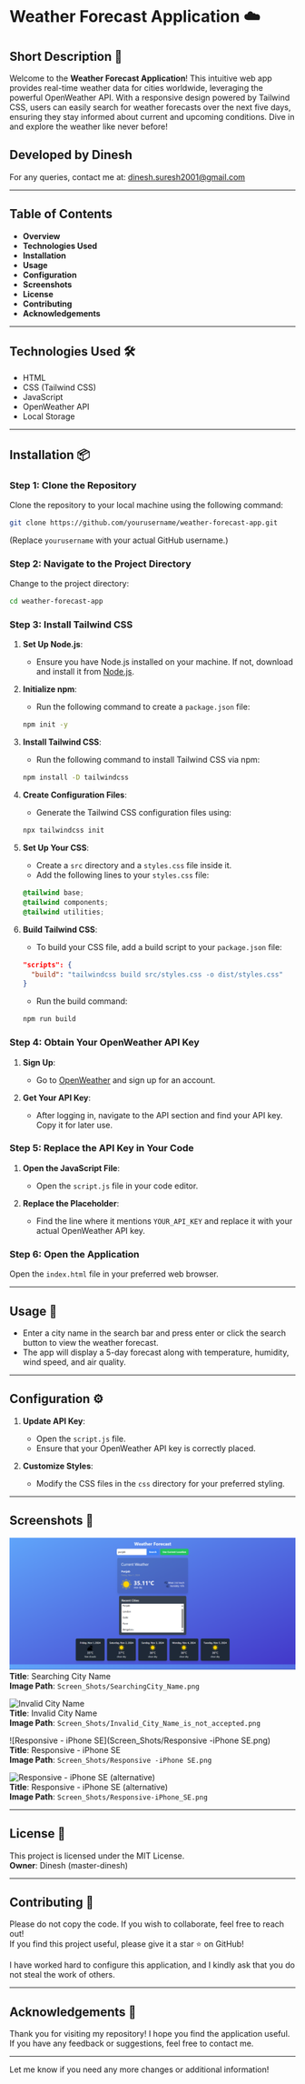 # Weather Forecast Application ☁️

## Short Description 🌟
Welcome to the **Weather Forecast Application**! This intuitive web app provides real-time weather data for cities worldwide, leveraging the powerful OpenWeather API. With a responsive design powered by Tailwind CSS, users can easily search for weather forecasts over the next five days, ensuring they stay informed about current and upcoming conditions. Dive in and explore the weather like never before!

## Developed by Dinesh
For any queries, contact me at: [dinesh.suresh2001@gmail.com](mailto:dinesh.suresh2001@gmail.com)

---

## Table of Contents
- **Overview**
- **Technologies Used**
- **Installation**
- **Usage**
- **Configuration**
- **Screenshots**
- **License**
- **Contributing**
- **Acknowledgements**

---

## Technologies Used 🛠️
- HTML
- CSS (Tailwind CSS)
- JavaScript
- OpenWeather API
- Local Storage

---

## Installation 📦

### Step 1: Clone the Repository
Clone the repository to your local machine using the following command:
```bash
git clone https://github.com/yourusername/weather-forecast-app.git
```
(Replace `yourusername` with your actual GitHub username.)

### Step 2: Navigate to the Project Directory
Change to the project directory:
```bash
cd weather-forecast-app
```

### Step 3: Install Tailwind CSS
1. **Set Up Node.js**:
   - Ensure you have Node.js installed on your machine. If not, download and install it from [Node.js](https://nodejs.org/).

2. **Initialize npm**:
   - Run the following command to create a `package.json` file:
   ```bash
   npm init -y
   ```

3. **Install Tailwind CSS**:
   - Run the following command to install Tailwind CSS via npm:
   ```bash
   npm install -D tailwindcss
   ```

4. **Create Configuration Files**:
   - Generate the Tailwind CSS configuration files using:
   ```bash
   npx tailwindcss init
   ```

5. **Set Up Your CSS**:
   - Create a `src` directory and a `styles.css` file inside it.
   - Add the following lines to your `styles.css` file:
   ```css
   @tailwind base;
   @tailwind components;
   @tailwind utilities;
   ```

6. **Build Tailwind CSS**:
   - To build your CSS file, add a build script to your `package.json` file:
   ```json
   "scripts": {
     "build": "tailwindcss build src/styles.css -o dist/styles.css"
   }
   ```
   - Run the build command:
   ```bash
   npm run build
   ```

### Step 4: Obtain Your OpenWeather API Key
1. **Sign Up**:
   - Go to [OpenWeather](https://openweathermap.org/api) and sign up for an account.

2. **Get Your API Key**:
   - After logging in, navigate to the API section and find your API key. Copy it for later use.

### Step 5: Replace the API Key in Your Code
1. **Open the JavaScript File**:
   - Open the `script.js` file in your code editor.

2. **Replace the Placeholder**:
   - Find the line where it mentions `YOUR_API_KEY` and replace it with your actual OpenWeather API key.

### Step 6: Open the Application
Open the `index.html` file in your preferred web browser.

---

## Usage 🚀
- Enter a city name in the search bar and press enter or click the search button to view the weather forecast.
- The app will display a 5-day forecast along with temperature, humidity, wind speed, and air quality.

---

## Configuration ⚙️
1. **Update API Key**:
   - Open the `script.js` file.
   - Ensure that your OpenWeather API key is correctly placed.

2. **Customize Styles**:
   - Modify the CSS files in the `css` directory for your preferred styling.

---

## Screenshots 📸
![Searching City Name](Screen_Shots/SearchingCity_Name.png)  
**Title**: Searching City Name  
**Image Path**: `Screen_Shots/SearchingCity_Name.png`

![Invalid City Name](Screen_Shots/Invalid_City_Name_is_not_accepted.png)  
**Title**: Invalid City Name  
**Image Path**: `Screen_Shots/Invalid_City_Name_is_not_accepted.png`

![Responsive - iPhone SE](Screen_Shots/Responsive -iPhone SE.png)  
**Title**: Responsive - iPhone SE  
**Image Path**: `Screen_Shots/Responsive -iPhone SE.png`

![Responsive - iPhone SE (alternative)](Screen_Shots/Responsive-iPhone_SE.png)  
**Title**: Responsive - iPhone SE (alternative)  
**Image Path**: `Screen_Shots/Responsive-iPhone_SE.png`

---

## License 📝
This project is licensed under the MIT License.  
**Owner**: Dinesh (master-dinesh)

---

## Contributing 🤝
Please do not copy the code. If you wish to collaborate, feel free to reach out!  
If you find this project useful, please give it a star ⭐ on GitHub!

I have worked hard to configure this application, and I kindly ask that you do not steal the work of others.

---

## Acknowledgements 🙏
Thank you for visiting my repository! I hope you find the application useful. If you have any feedback or suggestions, feel free to contact me.

---

Let me know if you need any more changes or additional information!
